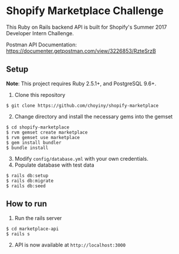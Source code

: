 # Shopify Marketplace Challenge
This Ruby on Rails backend API is built for Shopify's Summer 2017 Developer Intern Challenge.

Postman API Documentation: https://documenter.getpostman.com/view/3226853/RzteSrzB

## Setup
**Note**: This project requires Ruby 2.5.1+, and PostgreSQL 9.6+.

1. Clone this repository
```
$ git clone https://github.com/choyiny/shopify-marketplace
```
2. Change directory and install the necessary gems into the gemset
```
$ cd shopify-marketplace
$ rvm gemset create marketplace
$ rvm gemset use marketplace
$ gem install bundler
$ bundle install
```
3. Modify `config/database.yml` with your own credentials.
4. Populate database with test data
```
$ rails db:setup
$ rails db:migrate
$ rails db:seed
```

## How to run
1. Run the rails server
```
$ cd marketplace-api
$ rails s
```
2. API is now available at `http://localhost:3000`
